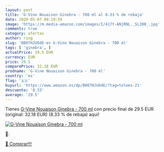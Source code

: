 ```yaml
---
layout: post
title: 'G-Vine Nouaison Ginebra - 700 ml al 8.33 % de rebaja'
date: 2020-05-07 09:19:59
image: 'https://m.media-amazon.com/images/I/417Y-ANjRNL._SL200_.jpg'
comments: true
category: ofertas
author: ring
slug: 'B007HJUO4E-es G-Vine Nouaison Ginebra - 700 ml'
tags: [ 'ginebra', ]
actualPrice: 29.5 EUR
currency: EUR
price: 29.5
comparePrice: 32.18 EUR
prodname: 'G-Vine Nouaison Ginebra - 700 ml'
country: 'es'
flag: '🇪🇸'
buyurl: 'https://www.amazon.es/dp/B007HJUO4E/?tag=tolees-21'
descuento: '8.33'
average: '29.5'
---
```


Tienes [G-Vine Nouaison Ginebra - 700 ml](https://www.amazon.es/dp/B007HJUO4E/?tag=tolees-21) con precio final de  29.5 EUR (original: 32.18 EUR) (8.33 %  de rebaja) aqui!

[![G-Vine Nouaison Ginebra - 700 ml](https://m.media-amazon.com/images/I/417Y-ANjRNL._SL200_.jpg)](https://www.amazon.es/dp/B007HJUO4E/?tag=tolees-21)

🔎:


[🛒 Comprar!!!](https://www.amazon.es/dp/B007HJUO4E/?tag=tolees-21)
